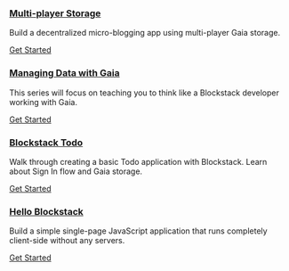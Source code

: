 ### [Multi-player Storage](/tutorials/multi-player-storage)

Build a decentralized micro-blogging app using multi-player Gaia storage.

[Get Started](/tutorials/multi-player-storage)

### [Managing Data with Gaia](/tutorials/managing-data-with-gaia)

This series will focus on teaching you to think like a Blockstack developer working with Gaia.

[Get Started](/tutorials/managing-data-with-gaia)

### [Blockstack Todo](/tutorials/todo-list)

Walk through creating a basic Todo application with Blockstack. Learn about Sign In flow and Gaia storage.

[Get Started](/tutorials/todo-list)

### [Hello Blockstack](/tutorials/hello-blockstack)

Build a simple single-page JavaScript application that runs completely client-side without any servers.

[Get Started](/tutorials/hello-blockstack)
